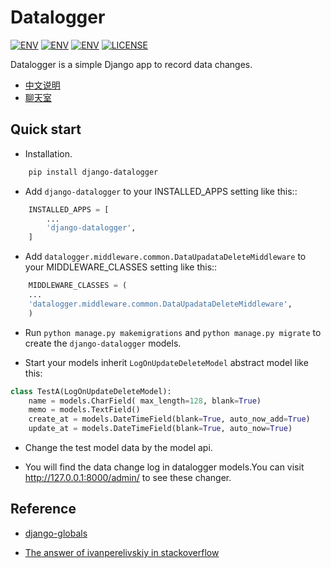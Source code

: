 
Datalogger
=====

[![ENV](https://img.shields.io/badge/release-v0.1.1-blue.svg)](https://github.com/pylixm/django-datalogger)
[![ENV](https://img.shields.io/badge/python-2.7-green.svg)](https://github.com/pylixm/django-datalogger)
[![ENV](https://img.shields.io/badge/django-1.7+-green.svg)](https://github.com/pylixm/django-datalogger)
[![LICENSE](https://img.shields.io/badge/license-MIT-green.svg)](https://github.com/pylixm/django-datalogger/master/LICENSE.txt)

Datalogger is a simple Django app to record data changes.

- [中文说明](docs/README_zh.md)
- [聊天室](https://gitter.im/django-datalogger/Lobby)



Quick start
-----------

- Installation.
```bash
    pip install django-datalogger
```
- Add `django-datalogger` to your INSTALLED_APPS setting like this::
```python
    INSTALLED_APPS = [
        ...
        'django-datalogger',
    ]
```
- Add `datalogger.middleware.common.DataUpadataDeleteMiddleware` to your MIDDLEWARE_CLASSES setting like this::
```python
    MIDDLEWARE_CLASSES = (
    ...
    'datalogger.middleware.common.DataUpadataDeleteMiddleware',
    )
```
- Run `python manage.py makemigrations` and `python manage.py migrate` to create the `django-datalogger` models.

- Start your models inherit `LogOnUpdateDeleteModel` abstract model like this:
```python
class TestA(LogOnUpdateDeleteModel):
    name = models.CharField( max_length=128, blank=True)
    memo = models.TextField()
    create_at = models.DateTimeField(blank=True, auto_now_add=True)
    update_at = models.DateTimeField(blank=True, auto_now=True)
```
- Change the test model data by the model api.

- You will find the data change log in datalogger models.You can visit http://127.0.0.1:8000/admin/
   to see these changer.


Reference
---------

- [django-globals](https://github.com/svetlyak40wt/django-globals)

- [The answer of ivanperelivskiy in stackoverflow](http://stackoverflow.com/questions/1355150/django-when-saving-how-can-you-check-if-a-field-has-changed)
